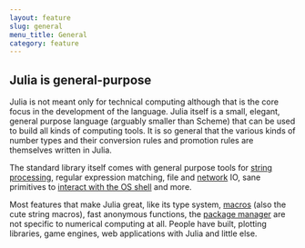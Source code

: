 ```yaml
---
layout: feature
slug: general
menu_title: General
category: feature
---
```

## Julia is general-purpose

Julia is not meant only for technical computing although that is the core focus in the development of the language. Julia itself is a small, elegant, general purpose language (arguably smaller than Scheme) that can be used to build all kinds of computing tools. It is so general that the various kinds of number types and their conversion rules and promotion rules are themselves written in Julia.

The standard library itself comes with general purpose tools for [string processing](http://docs.julialang.org/en/release-0.4/manual/strings/), regular expression matching, file and [network](http://docs.julialang.org/en/release-0.5/manual/networking-and-streams/) IO, sane primitives to [interact with the OS shell](http://julialang.org/blog/2012/03/shelling-out-sucks) and more.

Most features that make Julia great, like its type system, [macros](http://docs.julialang.org/en/release-0.4/manual/metaprogramming/) (also the cute string macros), fast anonymous functions, the [package manager](http://docs.julialang.org/en/release-0.4/manual/packages/) are not specific to numerical computing at all. People have built, plotting libraries, game engines, web applications with Julia and little else.
